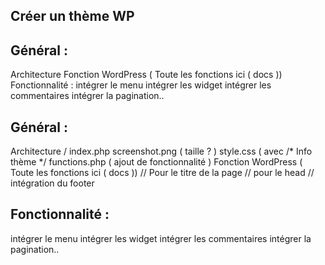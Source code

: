 ## Créer un thème WP


Général :
-------------------
Architecture
Fonction WordPress ( Toute les fonctions ici ( docs ))
Fonctionnalité :
intégrer le menu
intégrer les widget
intégrer les commentaires
intégrer la pagination..

Général :
-------------------
Architecture
/
    index.php
    screenshot.png ( taille ? )
    style.css ( avec /* Info thème  */
    functions.php ( ajout de fonctionnalité )
    Fonction WordPress ( Toute les fonctions ici ( docs ))
    <?php wp_title(); ?>  // Pour le titre de la page <title> </title>
    <?php wp_head(); ?> // pour le head
    <?php wp_footer(); ?>  // intégration du footer


Fonctionnalité :
-------------------
intégrer le menu
intégrer les widget
intégrer les commentaires
intégrer la pagination..

